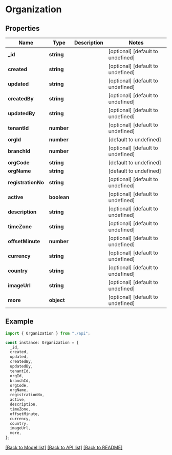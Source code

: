 # Organization

## Properties

| Name               | Type        | Description | Notes                             |
| ------------------ | ----------- | ----------- | --------------------------------- |
| **\_id**           | **string**  |             | [optional] [default to undefined] |
| **created**        | **string**  |             | [optional] [default to undefined] |
| **updated**        | **string**  |             | [optional] [default to undefined] |
| **createdBy**      | **string**  |             | [optional] [default to undefined] |
| **updatedBy**      | **string**  |             | [optional] [default to undefined] |
| **tenantId**       | **number**  |             | [optional] [default to undefined] |
| **orgId**          | **number**  |             | [default to undefined]            |
| **branchId**       | **number**  |             | [optional] [default to undefined] |
| **orgCode**        | **string**  |             | [default to undefined]            |
| **orgName**        | **string**  |             | [default to undefined]            |
| **registrationNo** | **string**  |             | [optional] [default to undefined] |
| **active**         | **boolean** |             | [optional] [default to undefined] |
| **description**    | **string**  |             | [optional] [default to undefined] |
| **timeZone**       | **string**  |             | [optional] [default to undefined] |
| **offsetMinute**   | **number**  |             | [optional] [default to undefined] |
| **currency**       | **string**  |             | [optional] [default to undefined] |
| **country**        | **string**  |             | [optional] [default to undefined] |
| **imageUrl**       | **string**  |             | [optional] [default to undefined] |
| **more**           | **object**  |             | [optional] [default to undefined] |

## Example

```typescript
import { Organization } from "./api";

const instance: Organization = {
  _id,
  created,
  updated,
  createdBy,
  updatedBy,
  tenantId,
  orgId,
  branchId,
  orgCode,
  orgName,
  registrationNo,
  active,
  description,
  timeZone,
  offsetMinute,
  currency,
  country,
  imageUrl,
  more,
};
```

[[Back to Model list]](../README.md#documentation-for-models) [[Back to API list]](../README.md#documentation-for-api-endpoints) [[Back to README]](../README.md)
